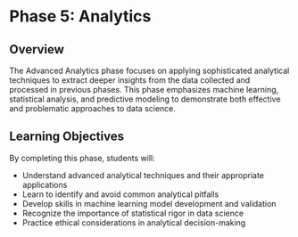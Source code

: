 # Phase 5: Analytics

## Overview

The Advanced Analytics phase focuses on applying sophisticated analytical techniques to extract deeper insights from the data collected and processed in previous phases. This phase emphasizes machine learning, statistical analysis, and predictive modeling to demonstrate both effective and problematic approaches to data science.

## Learning Objectives

By completing this phase, students will:

- Understand advanced analytical techniques and their appropriate applications
- Learn to identify and avoid common analytical pitfalls
- Develop skills in machine learning model development and validation
- Recognize the importance of statistical rigor in data science
- Practice ethical considerations in analytical decision-making